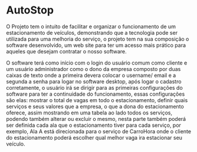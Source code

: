 # AutoStop

O Projeto tem o intuito de facilitar e organizar o funcionamento de um estacionamento de veículos, demonstrando que a tecnologia pode ser utilizada para uma melhoria do serviço, o projeto tem na sua composição o software desenvolvido, um web site para ter um acesso mais prático para aqueles que desejam contratar o nosso software.


O software terá como início com o login do usuário comum como cliente e um usuário administrador como o dono da empresa composto por duas caixas de texto onde a primeira devera colocar o username/ email e a segunda a senha para logar no software desktop, após logar o cadastro corretamente, o usuário irá se dirigir para as primeiras configurações do software para ter a continuidade do funcionamento, essas configurações são elas: mostrar o total de vagas em todo o estacionamento, definir quais serviços e seus valores que a empresa, o que a dona do estacionamento oferece, assim mostrando em uma tabela ao lado todos os serviços, podendo também alterar ou excluir o mesmo, nesta parte também poderá ser definida cada ala que o estacionamento tiver para cada serviço, por exemplo, Ala A está direcionada para o serviço de CarroHora onde o cliente do estacionamento poderá escolher qual melhor vaga ira estacionar seu veículo.
